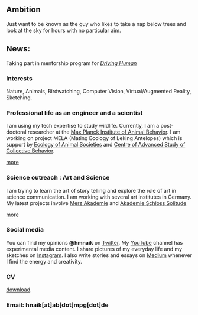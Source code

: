 ## Ambition
Just want to be known as the guy who likes to take a nap below trees and look at the sky for hours with no particular aim.

## News: 
Taking part in mentorship program for [_Driving Human_](https://drivingthehuman.com/)

### Interests 
Nature, Animals, Birdwatching, Computer Vision, Virtual/Augmented Reality, Sketching.

### Professional life as an engineer and a scientist 
I am using my tech expertise to study wildlife. Currently, I am a post-doctoral researcher at the [Max Planck Institute of Animal Behavior](https://www.ab.mpg.de/). I am working on project MELA (Mating Ecology of Leking Antelopes) which is support by [Ecology of Animal Societies](https://www.ab.mpg.de/crofoot) and [Centre of Advanced Study of Collective Behavior](https://www.exc.uni-konstanz.de/collective-behaviour/).

[more](/about/project)

### Science outreach : Art and Science
I am trying to learn the art of story telling and explore the role of art in science communication. I am working with several art institutes in Germany.
My latest projects involve [Merz Akademie](https://www.merz-akademie.de/en/) and [Akademie Schloss Solitude](https://www.akademie-solitude.de/en/)

[more](/about/outreach)

### Social media
You can find my opinions **@hmnaik** on [Twitter](https://twitter.com/hmnaik). My [YouTube](https://www.youtube.com/channel/UCFERZcpt3g0wQzTgtil1HIA?view_as=subscriber) channel has experimental media content. I share pictures of my everyday life and my sketches on [Instagram](https://www.instagram.com/walking_naik/?hl=en). I also write stories and essays on [Medium](https://medium.com/@hemalnaik) whenever I find the energy and creativity.

### CV
[download](/cv/Resume.pdf).

### Email: hnaik[at]ab[dot]mpg[dot]de

